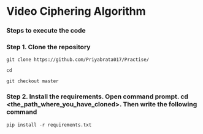 # Video Ciphering Algorithm

### Steps to execute the code
### Step 1. Clone the repository 
```
git clone https://github.com/Priyabrata017/Practise/
```
```
cd 
```
```
git checkout master
```


### Step 2. Install the requirements. Open command prompt. cd <the_path_where_you_have_cloned>. Then write the following command
```
pip install -r requirements.txt
